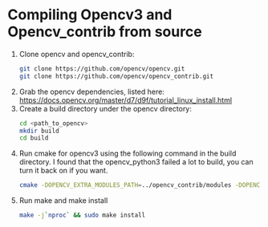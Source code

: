 # Compiling Opencv3 and Opencv_contrib from source

1. Clone opencv and opencv_contrib:
    ```bash
    git clone https://github.com/opencv/opencv.git
    git clone https://github.com/opencv/opencv_contrib.git
    ```
1. Grab the opencv dependencies, listed here:
    https://docs.opencv.org/master/d7/d9f/tutorial_linux_install.html
1. Create a build directory under the opencv directory:
    ```bash
    cd <path_to_opencv>
    mkdir build
    cd build
    ```
1. Run cmake for opencv3 using the following command in the build directory.
   I found that the opencv_python3 failed a lot to build, you can turn it back on if you want.
    ```bash
    cmake -DOPENCV_EXTRA_MODULES_PATH=../opencv_contrib/modules -DOPENCV_ENABLE_NONFREE=ON -DBUILD_opencv_xfeatures2d=ON -DBUILD_opencv_python3=OFF ..
    ```
1. Run make and make install
    ```bash
    make -j`nproc` && sudo make install
    ```
